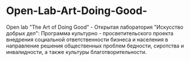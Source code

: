 # Open-Lab-Art-Doing-Good-
Open lab "The Art of Doing Good" - Открытая лаборатория "Искусство добрых дел": Программа культурно - просветительского проекта внедрения социальной ответственности бизнеса и населения в направление решения общественных проблем бедности, сиротства и инвалидности, а также культуры благотворительности.
